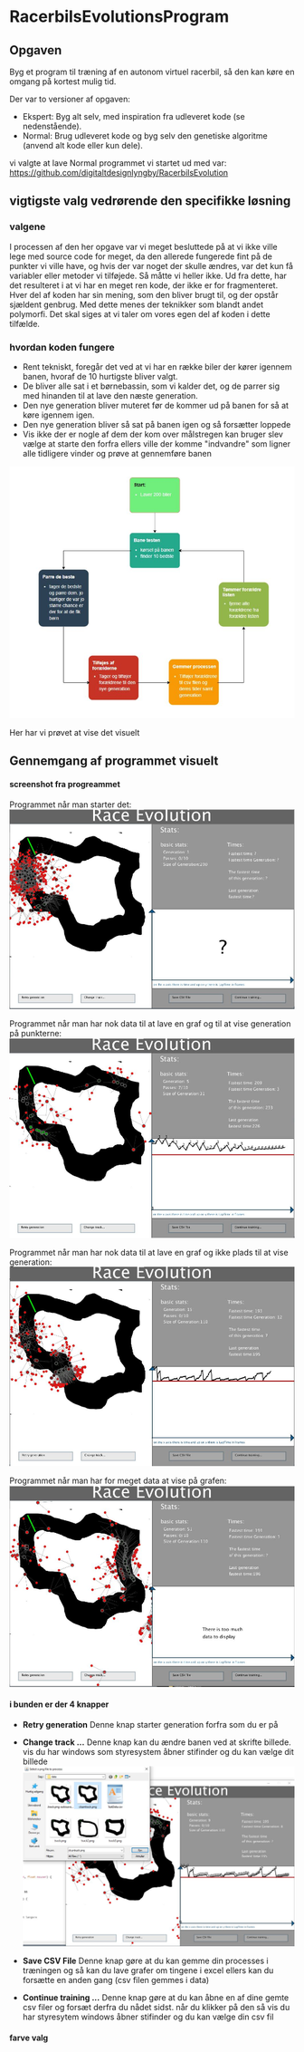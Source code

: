 # RacerbilsEvolutionsProgram

## Opgaven
Byg et program til træning af en autonom virtuel racerbil, så den kan køre en omgang på kortest mulig tid.

Der var to versioner af opgaven:
-	Ekspert: Byg alt selv, med inspiration fra udleveret kode (se nedenstående).
-	Normal: Brug udleveret kode og byg selv den genetiske algoritme (anvend alt kode eller kun dele).

vi valgte at lave Normal
programmet vi startet ud med var:
https://github.com/digitaltdesignlyngby/RacerbilsEvolution


## vigtigste valg vedrørende den specifikke løsning

### valgene
I processen af den her opgave var vi meget besluttede på at vi ikke ville lege med source code for meget, da den allerede fungerede fint på de punkter vi ville have, og hvis der var noget der skulle ændres, var det kun få variabler eller metoder vi tilføjede. Så måtte vi heller ikke.
Ud fra dette, har det resulteret i at vi har en meget ren kode, der ikke er for fragmenteret. Hver del af koden har sin mening, som den bliver brugt til, og der opstår sjældent genbrug. Med dette menes der teknikker som blandt andet polymorfi. Det skal siges at vi taler om vores egen del af koden i dette tilfælde.

### hvordan koden fungere
- Rent tekniskt, foregår det ved at vi har en række biler der kører igennem banen, hvoraf de 10 hurtigste bliver valgt.
- De bliver alle sat i et børnebassin, som vi kalder det, og de parrer sig med hinanden til at lave den næste generation.
- Den nye generation bliver muteret før de kommer ud på banen  for så at køre igennem igen.
- Den nye generation bliver så sat på banen igen og så forsætter loppede
- Vis ikke der er nogle af dem der kom over målstregen kan bruger slev vælge at starte den forfra ellers ville der komme "indvandre" som ligner alle tidligere vinder og prøve at gennemføre banen

![Test Image 4](https://github.com/DangelTheMangel/RacerbilsEvolutionsProgram/blob/main/Pictures/Graphs/HowItWorks.JPG)

Her har vi prøvet at vise det visuelt

## Gennemgang af programmet visuelt
#### screenshot fra progreammet
Programmet når man starter det:
![Test Image 5](https://github.com/DangelTheMangel/RacerbilsEvolutionsProgram/blob/main/Pictures/ScreenShots/start.JPG)

Programmet når man har nok data til at lave en graf og til at vise generation på punkterne:
![Test Image 5](https://github.com/DangelTheMangel/RacerbilsEvolutionsProgram/blob/main/Pictures/ScreenShots/aftersomtime1.JPG)

Programmet når man har nok data til at lave en graf og ikke plads til at vise generation:
![Test Image 5](https://github.com/DangelTheMangel/RacerbilsEvolutionsProgram/blob/main/Pictures/ScreenShots/aftersometime2.JPG)

Programmet når man har for meget data at vise på grafen:
![Test Image 5](https://github.com/DangelTheMangel/RacerbilsEvolutionsProgram/blob/main/Pictures/ScreenShots/tid.JPG)


#### i bunden er der 4 knapper 
- **Retry generation**
Denne knap starter generation forfra som du er på

- **Change track ...**
Denne knap kan du  ændre banen ved at skrifte billede. vis du har windows som styresystem åbner stifinder og du kan vælge dit billede
![Test Image 6](https://github.com/DangelTheMangel/RacerbilsEvolutionsProgram/blob/main/Pictures/ScreenShots/selectPng.JPG)

- **Save CSV File**
Denne knap gøre at du kan gemme din processes i træningen og så kan du lave grafer om tingene i excel ellers kan du forsætte en anden gang (csv filen gemmes i data)

- **Continue training ...**
Denne knap gøre at du kan åbne en af dine gemte csv filer og forsæt derfra du nådet sidst. når du klikker på den så vis du har styresytem windows åbner stifinder og du kan vælge din csv fil

#### farve valg




